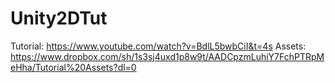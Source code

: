 # Unity2DTut

Tutorial:
https://www.youtube.com/watch?v=BdlL5bwbCiI&t=4s
Assets:
https://www.dropbox.com/sh/1s3sj4uxd1p8w9t/AADCpzmLuhiY7FchPTRpMeHha/Tutorial%20Assets?dl=0